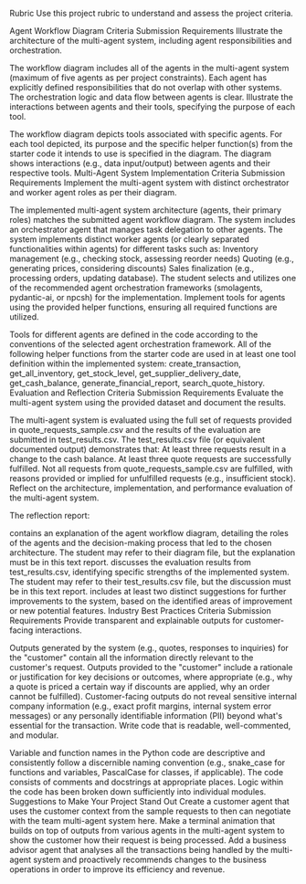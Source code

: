 Rubric
Use this project rubric to understand and assess the project criteria.

Agent Workflow Diagram
Criteria	Submission Requirements
Illustrate the architecture of the multi-agent system, including agent responsibilities and orchestration.

The workflow diagram includes all of the agents in the multi-agent system (maximum of five agents as per project constraints).
Each agent has explicitly defined responsibilities that do not overlap with other systems.
The orchestration logic and data flow between agents is clear.
Illustrate the interactions between agents and their tools, specifying the purpose of each tool.

The workflow diagram depicts tools associated with specific agents.
For each tool depicted, its purpose and the specific helper function(s) from the starter code it intends to use is specified in the diagram.
The diagram shows interactions (e.g., data input/output) between agents and their respective tools.
Multi-Agent System Implementation
Criteria	Submission Requirements
Implement the multi-agent system with distinct orchestrator and worker agent roles as per their diagram.

The implemented multi-agent system architecture (agents, their primary roles) matches the submitted agent workflow diagram.
The system includes an orchestrator agent that manages task delegation to other agents.
The system implements distinct worker agents (or clearly separated functionalities within agents) for different tasks such as:
 Inventory management (e.g., checking stock, assessing reorder needs)
Quoting (e.g., generating prices, considering discounts)
Sales finalization (e.g., processing orders, updating database).
The student selects and utilizes one of the recommended agent orchestration frameworks (smolagents, pydantic-ai, or npcsh) for the implementation.
Implement tools for agents using the provided helper functions, ensuring all required functions are utilized.

Tools for different agents are defined in the code according to the conventions of the selected agent orchestration framework.
All of the following helper functions from the starter code are used in at least one tool definition within the implemented system: create_transaction, get_all_inventory, get_stock_level, get_supplier_delivery_date, get_cash_balance, generate_financial_report, search_quote_history.
Evaluation and Reflection
Criteria	Submission Requirements
Evaluate the multi-agent system using the provided dataset and document the results.

The multi-agent system is evaluated using the full set of requests provided in quote_requests_sample.csv and the results of the evaluation are submitted in test_results.csv.
The test_results.csv file (or equivalent documented output) demonstrates that:
At least three requests result in a change to the cash balance.
At least three quote requests are successfully fulfilled.
Not all requests from quote_requests_sample.csv are fulfilled, with reasons provided or implied for unfulfilled requests (e.g., insufficient stock).
Reflect on the architecture, implementation, and performance evaluation of the multi-agent system.

The reflection report:

contains an explanation of the agent workflow diagram, detailing the roles of the agents and the decision-making process that led to the chosen architecture. The student may refer to their diagram file, but the explanation must be in this text report.
discusses the evaluation results from test_results.csv, identifying specific strengths of the implemented system. The student may refer to their test_results.csv file, but the discussion must be in this text report.
includes at least two distinct suggestions for further improvements to the system, based on the identified areas of improvement or new potential features.
Industry Best Practices
Criteria	Submission Requirements
Provide transparent and explainable outputs for customer-facing interactions.

Outputs generated by the system (e.g., quotes, responses to inquiries) for the "customer" contain all the information directly relevant to the customer's request.
Outputs provided to the "customer" include a rationale or justification for key decisions or outcomes, where appropriate (e.g., why a quote is priced a certain way if discounts are applied, why an order cannot be fulfilled).
Customer-facing outputs do not reveal sensitive internal company information (e.g., exact profit margins, internal system error messages) or any personally identifiable information (PII) beyond what's essential for the transaction.
Write code that is readable, well-commented, and modular.

Variable and function names in the Python code are descriptive and consistently follow a discernible naming convention (e.g., snake_case for functions and variables, PascalCase for classes, if applicable).
The code consists of comments and docstrings at appropriate places.
Logic within the code has been broken down sufficiently into individual modules.
Suggestions to Make Your Project Stand Out
Create a customer agent that uses the customer context from the sample requests to then can negotiate with the team multi-agent system here.
Make a terminal animation that builds on top of outputs from various agents in the multi-agent system to show the customer how their request is being processed.
Add a business advisor agent that analyses all the transactions being handled by the multi-agent system and proactively recommends changes to the business operations in order to improve its efficiency and revenue.